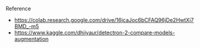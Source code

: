 
Reference
- https://colab.research.google.com/drive/16jcaJoc6bCFAQ96jDe2HwtXj7BMD_-m5
- https://www.kaggle.com/dhiiyaur/detectron-2-compare-models-augmentation
